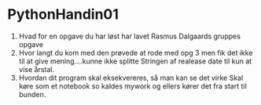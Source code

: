 # PythonHandin01
1. Hvad for en opgave du har løst
har lavet Rasmus Dalgaards gruppes opgave
3. Hvor langt du kom med den
prøvede at rode med opg 3 men fik det ikke til at give mening....kunne ikke splitte Stringen af realease date til kun at vise årstal.
5. Hvordan dit program skal eksekvereres, så man kan se det virke
Skal køre som et notebook so kaldes mywork og ellers kører det fra start til bunden.
